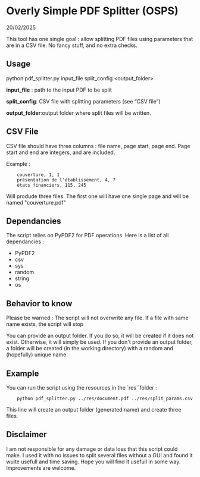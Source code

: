 # Overly Simple PDF Splitter (OSPS)
20/02/2025

This tool has one single goal : allow splitting PDF files using parameters that are in a CSV file. No fancy stuff, and no extra checks.

## Usage

python pdf_splitter.py input_file split_config <output_folder>

**input_file** : path to the input PDF to be split

**split_config**: CSV file with splitting parameters (see “CSV file”)

**output_folder**:output folder where split files will be written.

## CSV File

CSV file should have three columns : file name, page start, page end. Page start and end are integers, and are included.

Example :

````csv
    couverture, 1, 1
    présentation de l'établissement, 4, 7
    états financiers, 115, 245
````

Will produde three files. The first one will have one single page and will be named "couverture.pdf"

## Dependancies

The script relies on PyPDF2 for PDF operations. Here is a list of all dependancies : 
- PyPDF2
- csv
- sys
- random
- string
- os

## Behavior to know

Please be warned :
The script will not overwrite any file. If a file with same name exists, the script will stop

You can provide an output folder. If you do so, it will be created if it does not exist. Otherwise, it will simply be used. If you don't provide an output folder, a folder will be created (in the working directory) with a random and (hopefully) unique name.


## Example

You can run the script using the resources in the `res``folder :

```
    python pdf_splitter.py ../res/document.pdf ../res/split_params.csv
```

This line will create an output folder (generated name) and create three files.


## Disclaimer

I am not responsible for any damage or data loss that this script could make. I used it with no issues to split several files without a GUI and found it wuite usefull and time saving. Hope you will find it usefull in some way. Improvements are welcome.